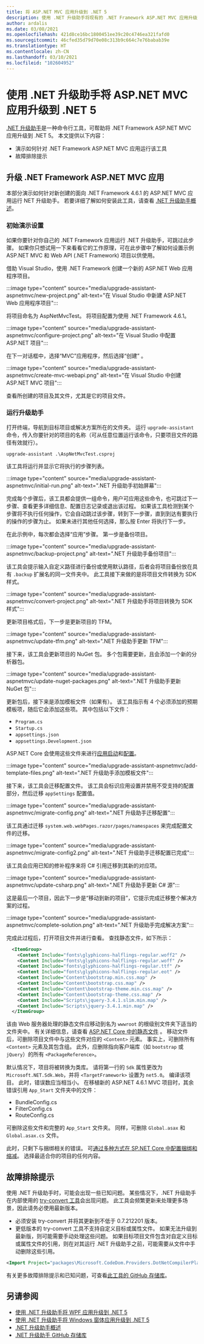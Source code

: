 ```yaml
---
title: 将 ASP.NET MVC 应用升级到 .NET 5
description: 使用 .NET 升级助手将现有的 .NET Framework ASP.NET MVC 应用升级到 .NET 5。 .NET 升级助手是一种 CLI 工具，可帮助将应用从 .NET Framework 迁移到 .NET 5。
author: ardalis
ms.date: 03/08/2021
ms.openlocfilehash: 421d8ce16bc1800451ee39c20c4746ea321fafd0
ms.sourcegitcommit: 46cfed35d79d70e08c313b9c664c7e76babab39e
ms.translationtype: HT
ms.contentlocale: zh-CN
ms.lasthandoff: 03/10/2021
ms.locfileid: "102604952"
---
```

# <a name="upgrade-an-aspnet-mvc-app-to-net-5-with-the-net-upgrade-assistant"></a>使用 .NET 升级助手将 ASP.NET MVC 应用升级到 .NET 5

[.NET 升级助手](upgrade-assistant-overview.md)是一种命令行工具，可帮助将 .NET Framework ASP.NET MVC 应用升级到 .NET 5。 本文提供以下内容：

- 演示如何针对 .NET Framework ASP.NET MVC 应用运行该工具
- 故障排除提示

## <a name="upgrade-net-framework-aspnet-mvc-apps"></a>升级 .NET Framework ASP.NET MVC 应用

本部分演示如何针对新创建的面向 .NET Framework 4.6.1 的 ASP.NET MVC 应用运行 NET 升级助手。 若要详细了解如何安装此工具，请查看 [.NET 升级助手概述](upgrade-assistant-overview.md)。

### <a name="initial-demo-setup"></a>初始演示设置

如果你要针对你自己的 .NET Framework 应用运行 .NET 升级助手，可跳过此步骤。 如果你只想试用一下来看看它的工作原理，可在此步骤中了解如何设置示例 ASP.NET MVC 和 Web API (.NET Framework) 项目以供使用。

借助 Visual Studio，使用 .NET Framework 创建一个新的 ASP.NET Web 应用程序项目。

:::image type="content" source="media/upgrade-assistant-aspnetmvc/new-project.png" alt-text="在 Visual Studio 中新建 ASP.NET Web 应用程序项目":::

将项目命名为 AspNetMvcTest。 将项目配置为使用 .NET Framework 4.6.1。

:::image type="content" source="media/upgrade-assistant-aspnetmvc/configure-project.png" alt-text="在 Visual Studio 中配置 ASP.NET 项目":::

在下一对话框中，选择“MVC”应用程序，然后选择“创建” 。

:::image type="content" source="media/upgrade-assistant-aspnetmvc/create-mvc-webapi.png" alt-text="在 Visual Studio 中创建 ASP.NET MVC 项目":::

查看所创建的项目及其文件，尤其是它的项目文件。

### <a name="run-upgrade-assistant"></a>运行升级助手

打开终端，导航到目标项目或解决方案所在的文件夹。 运行 `upgrade-assistant` 命令，传入你要针对的项目的名称（可从任意位置运行该命令，只要项目文件的路径有效就行）。

```console
upgrade-assistant .\AspNetMvcTest.csproj
```

该工具将运行并显示它将执行的步骤列表。

:::image type="content" source="media/upgrade-assistant-aspnetmvc/initial-run.png" alt-text=".NET 升级助手初始屏幕":::

完成每个步骤后，该工具都会提供一组命令，用户可应用这些命令，也可跳过下一步骤、查看更多详细信息、配置日志记录或退出该过程。 如果该工具检测到某个步骤将不执行任何操作，它会自动跳过该步骤，转到下一步骤，直到到达有要执行的操作的步骤为止。 如果未进行其他任何选择，那么按 Enter 将执行下一步<kbd></kbd>。

在此示例中，每次都会选择“应用”步骤。 第一步是备份项目。

:::image type="content" source="media/upgrade-assistant-aspnetmvc/backup-project.png" alt-text=".NET 升级助手备份项目":::

该工具会提示输入自定义路径进行备份或使用默认路径，后者会将项目备份放在具有 `.backup` 扩展名的同一文件夹中。 此工具接下来做的是将项目文件转换为 SDK 样式。

:::image type="content" source="media/upgrade-assistant-aspnetmvc/convert-project.png" alt-text=".NET 升级助手将项目转换为 SDK 样式":::

更新项目格式后，下一步是更新项目的 TFM。

:::image type="content" source="media/upgrade-assistant-aspnetmvc/update-tfm.png" alt-text=".NET 升级助手更新 TFM":::

接下来，该工具会更新项目的 NuGet 包。 多个包需要更新，且会添加一个新的分析器包。

:::image type="content" source="media/upgrade-assistant-aspnetmvc/update-nuget-packages.png" alt-text=".NET 升级助手更新 NuGet 包":::

更新包后，接下来是添加模板文件（如果有）。 该工具指示有 4 个必须添加的预期模板项，随后它会添加这些项。 其中包括以下文件：

- `Program.cs`
- `Startup.cs`
- `appsettings.json`
- `appsettings.Development.json`

ASP.NET Core 会使用这些文件来进行[应用启动](/aspnet/core/fundamentals/startup)和[配置](/aspnet/core/fundamentals/configuration)。

:::image type="content" source="media/upgrade-assistant-aspnetmvc/add-template-files.png" alt-text=".NET 升级助手添加模板文件":::

接下来，该工具会迁移配置文件。 该工具会标识应用设置并禁用不受支持的配置部分，然后迁移 `appSettings` 配置值。

:::image type="content" source="media/upgrade-assistant-aspnetmvc/migrate-config.png" alt-text=".NET 升级助手迁移配置":::

该工具通过迁移 `system.web.webPages.razor/pages/namespaces` 来完成配置文件的迁移。

:::image type="content" source="media/upgrade-assistant-aspnetmvc/migrate-config2.png" alt-text=".NET 升级助手迁移配置已完成":::

该工具会应用已知的修补程序来将 C# 引用迁移到其新的对应项。

:::image type="content" source="media/upgrade-assistant-aspnetmvc/update-csharp.png" alt-text=".NET 升级助手更新 C# 源":::

这是最后一个项目，因此下一步是“移动到新的项目”，它提示完成迁移整个解决方案的过程。

:::image type="content" source="media/upgrade-assistant-aspnetmvc/complete-solution.png" alt-text=".NET 升级助手完成解决方案":::

完成此过程后，打开项目文件并进行查看。 查找静态文件，如下所示：

```xml
  <ItemGroup>
    <Content Include="fonts\glyphicons-halflings-regular.woff2" />
    <Content Include="fonts\glyphicons-halflings-regular.woff" />
    <Content Include="fonts\glyphicons-halflings-regular.ttf" />
    <Content Include="fonts\glyphicons-halflings-regular.eot" />
    <Content Include="Content\bootstrap.min.css.map" />
    <Content Include="Content\bootstrap.css.map" />
    <Content Include="Content\bootstrap-theme.min.css.map" />
    <Content Include="Content\bootstrap-theme.css.map" />
    <Content Include="Scripts\jquery-3.4.1.slim.min.map" />
    <Content Include="Scripts\jquery-3.4.1.min.map" />
  </ItemGroup>
```

该由 Web 服务器处理的静态文件应移动到名为 `wwwroot` 的根级别文件夹下适当的文件夹中。 有关详细信息，请查看 [ASP.NET Core 中的静态文件](/aspnet/core/fundamentals/static-files?view=aspnetcore-5.0&preserve-view=true) 。 移动文件后，可删除项目文件中与这些文件对应的 `<Content>` 元素。 事实上，可删除所有 `<Content>` 元素及其包含组。 此外，应删除指向客户端库（如 `bootstrap` 或 `jQuery`）的所有 `<PackageReference>`。

默认情况下，项目将被转换为类库。 请将第一行的 `Sdk` 属性更改为 `Microsoft.NET.Sdk.Web`，并将 `<TargetFramework>` 设置为 `net5.0`。 编译该项目。 此时，错误数应当相当小。 在移植新的 ASP.NET 4.6.1 MVC 项目时，其余错误引用 `App_Start` 文件夹中的文件：

- BundleConfig.cs
- FilterConfig.cs
- RouteConfig.cs

可删除这些文件和完整的 `App_Start` 文件夹。 同样，可删除 `Global.asax` 和 `Global.asax.cs` 文件。

此时，只剩下与捆绑相关的错误。 可[通过多种方式在 SP.NET Core 中配置捆绑和缩减](/aspnet/core/migration/mvc?view=aspnetcore-5.0&preserve-view=true#configure-bundling-and-minification)。 选择最适合你的项目的任何内容。

## <a name="troubleshooting-tips"></a>故障排除提示

使用 .NET 升级助手时，可能会出现一些已知问题。 某些情况下，.NET 升级助手在内部使用的 [try-convert 工具](https://github.com/dotnet/try-convert)会出现问题。 此工具会频繁更新来处理更多场景，因此请务必使用最新版本。

- 必须安装 try-convert 并将其更新到不低于 0.7.212201 版本。
- 更低版本的 try-convert 工具不支持自定义目标或属性文件。 如果无法升级到最新版，则可能需要手动处理这些问题。 如果目标项目文件包含对自定义目标或属性文件的引用，则在对其运行 .NET 升级助手之前，可能需要从文件中手动删除这些引用。

```xml
<Import Project="packages\Microsoft.CodeDom.Providers.DotNetCompilerPlatform.2.0.1\build\net46\Microsoft.CodeDom.Providers.DotNetCompilerPlatform.props" Condition="Exists('packages\Microsoft.CodeDom.Providers.DotNetCompilerPlatform.2.0.1\build\net46\Microsoft.CodeDom.Providers.DotNetCompilerPlatform.props')" />
```

有关更多故障排除提示和已知问题，可查看[此工具的 GitHub 存储库](https://github.com/dotnet/upgrade-assistant#troubleshooting-common-issues)。

## <a name="see-also"></a>另请参阅

- [使用 .NET 升级助手将 WPF 应用升级到 .NET 5](upgrade-assistant-wpf-framework.md)
- [使用 .NET 升级助手将 Windows 窗体应用升级到 .NET 5](upgrade-assistant-winforms-framework.md)
- [.NET 升级助手概述](upgrade-assistant-overview.md)
- [.NET 升级助手 GitHub 存储库](https://github.com/dotnet/upgrade-assistant)
